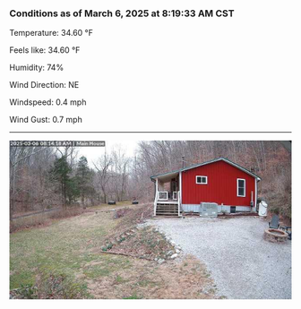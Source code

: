 ### Conditions as of March 6, 2025 at 8:19:33 AM CST 

Temperature: 34.60 &deg;F

Feels like: 34.60 &deg;F

Humidity: 74%

Wind Direction: NE

Windspeed: 0.4 mph

Wind Gust: 0.7 mph

---

<img src="./images/latest.jpeg"/>

